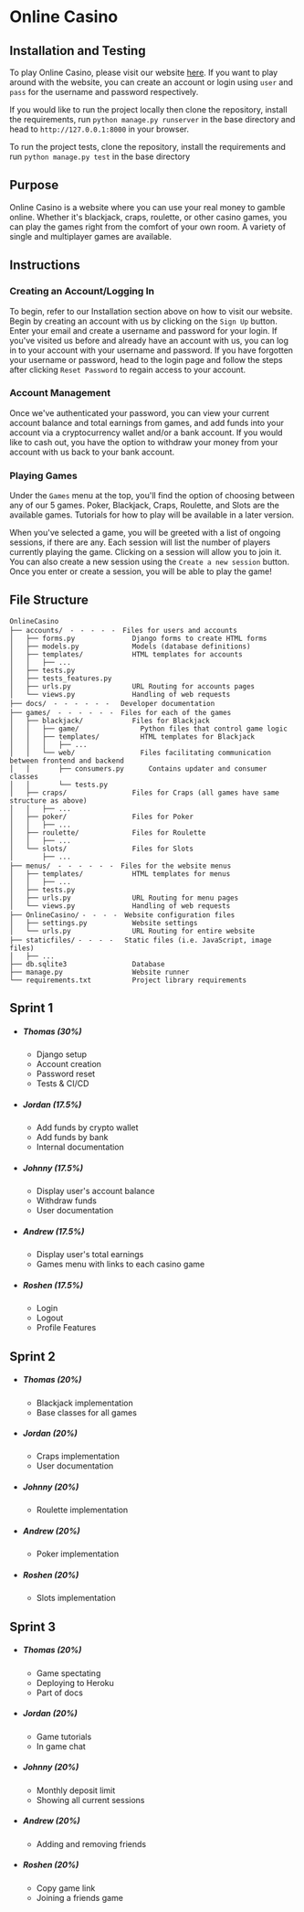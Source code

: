# Online Casino

## Installation and Testing
To play Online Casino, please visit our website [here](http://cmsc435onlinecasino.herokuapp.com). If you want to play around with the website, you can create an account or login using `user` and `pass` for the username and password respectively.  

If you would like to run the project locally then clone the repository, install the requirements, run `python manage.py runserver` in the base directory and head to `http://127.0.0.1:8000` in your browser.

To run the project tests, clone the repository, install the requirements and run `python manage.py test` in the base 
directory

## Purpose
Online Casino is a website where you can use your real money to gamble online. Whether it's blackjack, craps, roulette, 
or other casino games, you can play the games right from the comfort of your own room. A variety of single and 
multiplayer games are available.

## Instructions

### Creating an Account/Logging In
To begin, refer to our Installation section above on how to visit our website. Begin by creating an account with us by 
clicking on the `Sign Up` button. Enter your email and create a username and password for your login.  If you've visited
us before and already have an account with us, you can log in to your account with your username and password. If you 
have forgotten your username or password, head to the login page and follow the steps after clicking `Reset Password` to
regain access to your account.

### Account Management
Once we've authenticated your password, you can view your current account balance and total earnings from games, and add
funds into your account via a cryptocurrency wallet and/or a bank account. If you would like to cash out, you have the 
option to withdraw your money from your account with us back to your bank account.

### Playing Games
Under the `Games` menu at the top, you'll find the option of choosing between any of our 5 games. Poker, Blackjack, 
Craps, Roulette, and Slots are the available games. Tutorials for how to play will be available in a later version.

When you've selected a game, you will be greeted with a list of ongoing sessions, if there are any. Each session will 
list the number of players currently playing the game. Clicking on a session will allow you to join it. You can also 
create a new session using the `Create a new session` button. Once you enter or create a session, you will be able to 
play the game!

## File Structure
```
OnlineCasino
├── accounts/  ⁃  ⁃  ⁃  ⁃  ⁃  Files for users and accounts
│   ├── forms.py              Django forms to create HTML forms
│   ├── models.py             Models (database definitions)
│   ├── templates/            HTML templates for accounts
│   │   ├── ...
│   ├── tests.py
│   ├── tests_features.py
│   ├── urls.py               URL Routing for accounts pages
│   └── views.py              Handling of web requests
├── docs/  ⁃  ⁃  ⁃  ⁃  ⁃  ⁃   Developer documentation
├── games/  ⁃  ⁃  ⁃  ⁃  ⁃  ⁃  Files for each of the games 
│   ├── blackjack/            Files for Blackjack
│   │   ├── game/               Python files that control game logic
│   │   ├── templates/          HTML templates for Blackjack 
│   │   │   ├── ...
│   │   └── web/                Files facilitating communication between frontend and backend
│   │       ├── consumers.py      Contains updater and consumer classes
│   │       └── tests.py
│   ├── craps/                Files for Craps (all games have same structure as above)
│   │   ├── ...
│   ├── poker/                Files for Poker
│   │   ├── ...
│   ├── roulette/             Files for Roulette
│   │   ├── ...
│   └── slots/                Files for Slots
│       ├── ...
├── menus/  ⁃  ⁃  ⁃  ⁃  ⁃  ⁃  Files for the website menus
│   ├── templates/            HTML templates for menus
│   │   ├── ...
│   ├── tests.py
│   ├── urls.py               URL Routing for menu pages
│   └── views.py              Handling of web requests
├── OnlineCasino/ ⁃  ⁃  ⁃  ⁃  Website configuration files
│   ├── settings.py           Website settings
│   └── urls.py               URL Routing for entire website
├── staticfiles/ ⁃  ⁃  ⁃  ⁃   Static files (i.e. JavaScript, image files)
│   ├── ...
├── db.sqlite3                Database
├── manage.py                 Website runner
└── requirements.txt          Project library requirements
```

## Sprint 1
- ##### Thomas (30%)
    - Django setup
    - Account creation
    - Password reset
    - Tests & CI/CD
- ##### Jordan (17.5%)
    - Add funds by crypto wallet
    - Add funds by bank
    - Internal documentation
- ##### Johnny (17.5%)
    - Display user's account balance
    - Withdraw funds
    - User documentation
- ##### Andrew (17.5%)
    - Display user's total earnings
    - Games menu with links to each casino game
- ##### Roshen (17.5%)
    - Login
    - Logout
    - Profile Features

## Sprint 2
- ##### Thomas (20%)
    - Blackjack implementation
    - Base classes for all games
- ##### Jordan (20%)
    - Craps implementation
    - User documentation
- ##### Johnny (20%)
    - Roulette implementation
- ##### Andrew (20%)
    - Poker implementation
- ##### Roshen (20%)
    - Slots implementation
    
## Sprint 3
- ##### Thomas (20%)
    - Game spectating
    - Deploying to Heroku
    - Part of docs
- ##### Jordan (20%)
    - Game tutorials
    - In game chat
- ##### Johnny (20%)
    - Monthly deposit limit
    - Showing all current sessions
- ##### Andrew (20%)
    - Adding and removing friends
- ##### Roshen (20%)
    - Copy game link
    - Joining a friends game